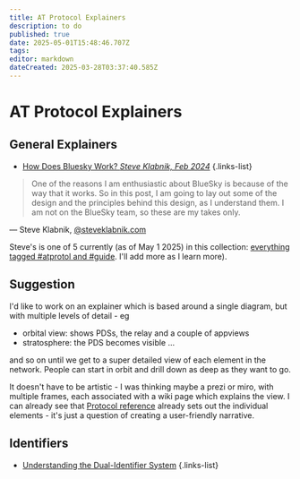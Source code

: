 ```yaml
---
title: AT Protocol Explainers
description: to do
published: true
date: 2025-05-01T15:48:46.707Z
tags: 
editor: markdown
dateCreated: 2025-03-28T03:37:40.585Z
---
```


# AT Protocol Explainers

## General Explainers

- [How Does Bluesky Work? *Steve Klabnik, Feb 2024*](https://steveklabnik.com/writing/how-does-bluesky-work)
{.links-list}

> One of the reasons I am enthusiastic about BlueSky is because of the way that it works. So in this post, I am going to lay out some of the design and the principles behind this design, as I understand them. I am not on the BlueSky team, so these are my takes only.

— Steve Klabnik, [@steveklabnik.com](https://bsky.app/profile/steveklabnik.com)

Steve's is one of 5 currently (as of May 1 2025) in this collection: [everything tagged #atprotol and #guide](https://myhub.ai/@mathewlowry/?tags=guide&types=like&types=do&types=think&timeframe=anytime&quality=all&tags=atprotocol). I'll add more as I learn more).

## Suggestion
I'd like to work on an explainer which is based around a single diagram, but with multiple levels of detail - eg
* orbital view: shows PDSs, the relay and a couple of appviews
* stratosphere: the PDS becomes visible
...

and so on until we get to a super detailed view of each element in the network. People can start in orbit and drill down as deep as they want to go.

It doesn't have to be artistic - I was thinking maybe a prezi or miro, with multiple frames, each associated with a wiki page which explains the view. I can already see that [Protocol reference](/en/wiki/reference) already sets out the individual elements - it's just a question of creating a user-friendly narrative. 

## Identifiers

- [Understanding the Dual-Identifier System](/en/wiki/explainers/identifiers/dual-identifiers)
{.links-list}